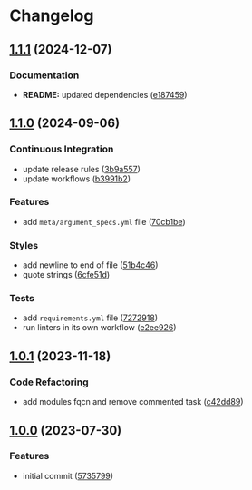 # Changelog

## [1.1.1](https://github.com/antmelekhin/ansible-role-domain-controller/compare/v1.1.0...v1.1.1) (2024-12-07)


### Documentation

* **README:** updated dependencies ([e187459](https://github.com/antmelekhin/ansible-role-domain-controller/commit/e187459fb7cf324cab7054fce63f4617e828fe7e))

## [1.1.0](https://github.com/antmelekhin/ansible-role-domain-controller/compare/v1.0.1...v1.1.0) (2024-09-06)


### Continuous Integration

* update release rules ([3b9a557](https://github.com/antmelekhin/ansible-role-domain-controller/commit/3b9a5571aa7eacd1a2475ec2e2335e22054b1cfa))
* update workflows ([b3991b2](https://github.com/antmelekhin/ansible-role-domain-controller/commit/b3991b216e2e7e877261db7f5962bd46214a571b))


### Features

* add `meta/argument_specs.yml` file ([70cb1be](https://github.com/antmelekhin/ansible-role-domain-controller/commit/70cb1be7f47354e8ce8581f1b40d501b326edc86))


### Styles

* add newline to end of file ([51b4c46](https://github.com/antmelekhin/ansible-role-domain-controller/commit/51b4c4621243e9527633e93b294eb1827844f14e))
* quote strings ([6cfe51d](https://github.com/antmelekhin/ansible-role-domain-controller/commit/6cfe51d72f4f6d80741b508c3befd04810aab7e9))


### Tests

* add `requirements.yml` file ([7272918](https://github.com/antmelekhin/ansible-role-domain-controller/commit/7272918234127cc619bbc462a07c13553ccbe2e8))
* run linters in its own workflow ([e2ee926](https://github.com/antmelekhin/ansible-role-domain-controller/commit/e2ee926bbbeb19abb5d1362595900e0842077566))

## [1.0.1](https://github.com/antmelekhin/ansible-role-domain-controller/compare/v1.0.0...v1.0.1) (2023-11-18)


### Code Refactoring

* add modules fqcn and remove commented task ([c42dd89](https://github.com/antmelekhin/ansible-role-domain-controller/commit/c42dd89782202fbc34ea8879b40e4a4297a3a9c0))

## [1.0.0](https://github.com/antmelekhin/ansible-role-domain-controller/compare/...v1.0.0) (2023-07-30)


### Features

* initial commit ([5735799](https://github.com/antmelekhin/ansible-role-domain-controller/commit/57357996fcc81b59781c06440d6ff196246c635e))

